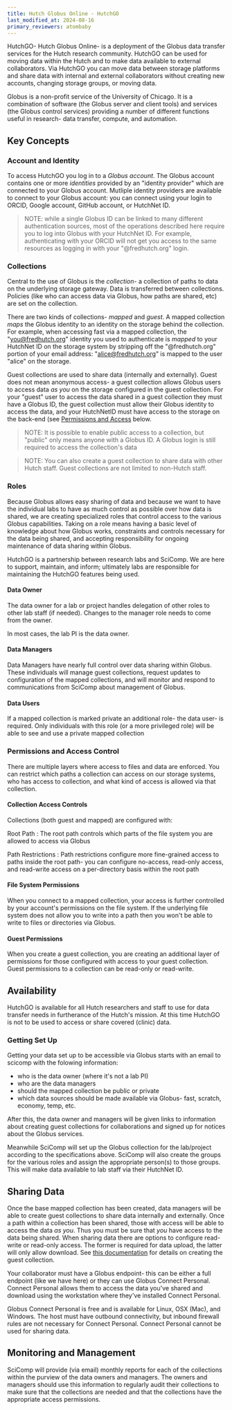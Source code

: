 ```yaml
---
title: Hutch Globus Online - HutchGO
last_modified_at: 2024-08-16
primary_reviewers: atombaby
---
```


HutchGO- Hutch Globus Online- is a deployment of the Globus data transfer services for the Hutch research community. HutchGO can be used for moving data within the Hutch and to make data available to external collaborators.  Via HutchGO you can move data between storage platforms and share data with internal and external collaborators without creating new accounts, changing storage groups, or moving data.

Globus is a non-profit service of the University of Chicago.  It is a combination of software (the Globus server and client tools) and services (the Globus control services) providing a number of different functions useful in research- data transfer, compute, and automation.

## Key Concepts

### Account and Identity

To access HutchGO you log in to a _Globus account_.  The Globus account contains one or more _identities_ provided by an "identity provider" which are connected to your Globus account.  Mutliple identity providers are available to connect to your Globus account: you can connect using your login to ORCID, Google account, GitHub account, or HutchNet ID.

> NOTE: while a single Globus ID can be linked to many different authentication sources, most of the operations described here require you to log into Globus with your HutchNet ID.  For example, authenticating with your ORCID will not get you access to the same resources as logging in with your "@fredhutch.org" login.

### Collections 

Central to the use of Globus is the _collection_- a collection of paths to data on the underlying storage gateway. Data is transferred between collections.  Policies (like who can access data via Globus, how paths are shared, etc) are set on the collection.

There are two kinds of collections- _mapped_ and _guest_.  A mapped collection _maps_ the Globus identity to an identity on the storage behind the collection.  For example, when accessing fast via a mapped collection, the "you@fredhutch.org" identity you used to authenticate is _mapped_ to your HutchNet ID on the storage system by stripping off the "@fredhutch.org" portion of your email address: "alice@fredhutch.org" is mapped to the user "alice" on the storage.

Guest collections are used to share data (internally and externally).  Guest does not mean anonymous access- a guest collection allows Globus users to access data _as you_ on the storage configured in the guest collection.  For your "guest" user to access the data shared in a guest collection they must have a Globus ID, the guest collection must allow their Globus identity to access the data, and your HutchNetID must have access to the storage on the back-end (see [Permissions and Access](#permissions-and-access-control) below.

>NOTE: It is possible to enable public access to a collection, but "public" only means anyone with a Globus ID.  A Globus login is still required to access the collection's data

> NOTE: You can also create a guest collection to share data with other Hutch staff.  Guest collections are not limited to non-Hutch staff.

### Roles

Because Globus allows easy sharing of data and because we want to have the individual labs to have as much control as possible over how data is shared,  we are creating specialized roles that control access to the various Globus capabilities.  Taking on a role means having a basic level of knowledge about how Globus works, constraints and controls necessary for the data being shared, and accepting responsibility for ongoing maintenance of data sharing within Globus.

HutchGO is a partnership between research labs and SciComp.  We are here to support, maintain, and inform; ultimately labs are responsible for maintaining the HutchGO features being used.

#### Data Owner

The data owner for a lab or project handles delegation of other roles to other lab staff (if needed).  Changes to the manager role needs to come from the owner.

In most cases, the lab PI is the data owner.

#### Data Managers

Data Managers have nearly full control over data sharing within Globus.  These individuals will manage guest collections, request updates to configuration of the mapped collections, and will monitor and respond to communications from SciComp about management of Globus.

#### Data Users

If a mapped collection is marked private an additional role- the data user- is required.  Only individuals with this role (or a more privileged role) will be able to see and use a private mapped collection

### Permissions and Access Control

There are multiple layers where access to files and data are enforced.  You can restrict which paths a collection can access on our storage systems, who has access to collection, and what kind of access is allowed via that collection.

#### Collection Access Controls

Collections (both guest and mapped) are configured with:

Root Path
: The root path controls which parts of the file system you are allowed to access via Globus

Path Restrictions
: Path restrictions configure more fine-grained access to paths inside the root path- you can configure no-access, read-only access, and read-write access on a per-directory basis within the root path

#### File System Permissions

When you connect to a mapped collection, your access is further controlled by your account's permissions on the file system.  If the underlying file system does not allow you to write into a path then you won't be able to write to files or directories via Globus.

#### Guest Permissions

When you create a guest collection, you are creating an additional layer of permissions for those configured with access to your guest collection.  Guest permissions to a collection can be read-only or read-write.

## Availability

HutchGO is available for all Hutch researchers and staff to use for data transfer needs in furtherance of the Hutch's mission. At this time HutchGO is not to be used to access or share covered (clinic) data.

### Getting Set Up

Getting your data set up to be accessible via Globus starts with an email to scicomp with the folowing information:

 - who is the data owner (where it's not a lab PI)
 - who are the data managers
 - should the mapped collection be public or private
 - which data sources should be made available via Globus- fast, scratch, economy, temp, etc.

After this, the data owner and managers will be given links to information about creating guest collections for collaborations and signed up for notices about the Globus services.

Meanwhile SciComp will set up the Globus collection for the lab/project according to the specifications above.  SciComp will also create the groups for the various roles and assign the appropriate person(s) to those groups.  This will make data available to lab staff via their HutchNet ID.

## Sharing Data

Once the base mapped collection has been created, data managers will be able to create guest collections to share data internally and externally.  Once a path within a collection has been shared, those with access will be able to access the data _as you_.  Thus you must be sure that _you_ have access to the data being shared.  When sharing data there are options to configure read-write or read-only access.  The former is required for data upload, the latter will only allow download.  See [this documentation](/scicomputing/hutchgo_guest_collection) for details on creating the guest collection.

Your collaborator must have a Globus endpoint- this can be either a full endpoint (like we have here) or they can use Globus Connect Personal.  Connect Personal allows them to access the data you've shared and download using the workstation where they've installed Connect Personal.

Globus Connect Personal is free and is available for Linux, OSX (Mac), and Windows. The host must have outbound connectivity, but inbound firewall rules are not necessary for Connect Personal.  Connect Personal cannot be used for sharing data.

## Monitoring and Management

SciComp will provide (via email) monthly reports for each of the collections within the purview of the data owners and managers.  The owners and managers should use this information to regularly audit their collections to make sure that the collections are needed and that the collections have the appropriate access permissions.
